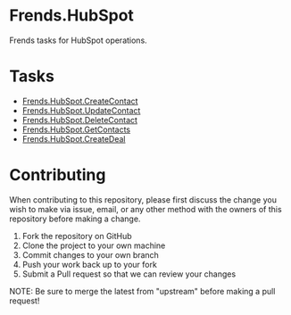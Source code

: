 # Frends.HubSpot

Frends tasks for HubSpot operations.

# Tasks

- [Frends.HubSpot.CreateContact](Frends.HubSpot.CreateContact/README.md)
- [Frends.HubSpot.UpdateContact](Frends.HubSpot.UpdateContact/README.md)
- [Frends.HubSpot.DeleteContact](Frends.HubSpot.DeleteContact/README.md)
- [Frends.HubSpot.GetContacts](Frends.HubSpot.GetContacts/README.md)
- [Frends.HubSpot.CreateDeal](Frends.HubSpot.CreateDeal/README.md)

# Contributing
When contributing to this repository, please first discuss the change you wish to make via issue, email, or any other method with the owners of this repository before making a change.

1. Fork the repository on GitHub
2. Clone the project to your own machine
3. Commit changes to your own branch
4. Push your work back up to your fork
5. Submit a Pull request so that we can review your changes

NOTE: Be sure to merge the latest from "upstream" before making a pull request!